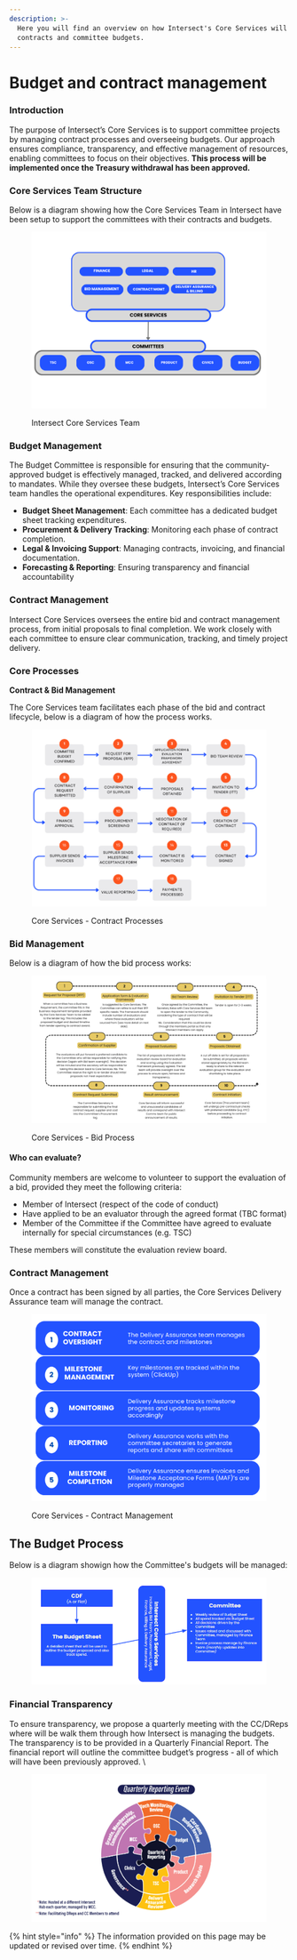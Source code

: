 ```yaml
---
description: >-
  Here you will find an overview on how Intersect's Core Services will manage
  contracts and committee budgets.
---
```


# Budget and contract management

### **Introduction**

The purpose of Intersect’s Core Services is to support committee projects by managing contract processes and overseeing budgets. Our approach ensures compliance, transparency, and effective management of resources, enabling committees to focus on their objectives. **This process will be implemented once the Treasury withdrawal has been approved.**



### Core Services Team Structure

Below is a diagram showing how the Core Services Team in Intersect have been setup to support the committees with their contracts and budgets.

<figure><img src="../../../.gitbook/assets/Core services (1).png" alt=""><figcaption><p>Intersect Core Services Team</p></figcaption></figure>



### Budget Management

The Budget Committee is responsible for ensuring that the community-approved budget is effectively managed, tracked, and delivered according to mandates. While they oversee these budgets, Intersect’s Core Services team handles the operational expenditures. Key responsibilities include:

* **Budget Sheet Management**: Each committee has a dedicated budget sheet tracking expenditures.
* **Procurement & Delivery Tracking**: Monitoring each phase of contract completion.
* **Legal & Invoicing Support**: Managing contracts, invoicing, and financial documentation.
* **Forecasting & Reporting**: Ensuring transparency and financial accountability

### Contract Management

Intersect Core Services oversees the entire bid and contract management process, from initial proposals to final completion. We work closely with each committee to ensure clear communication, tracking, and timely project delivery.

### Core Processes

**Contract & Bid Management**

The Core Services team facilitates each phase of the bid and contract lifecycle, below is a diagram of how the process works.&#x20;

<figure><img src="../../../.gitbook/assets/Screenshot 2024-11-11 111015.png" alt=""><figcaption><p>Core Services - Contract Processes</p></figcaption></figure>

### Bid Management

Below is a diagram of how the bid process works:

<figure><img src="../../../.gitbook/assets/Screenshot 2024-11-07 205206.png" alt=""><figcaption><p>Core Services - Bid Process</p></figcaption></figure>

#### Who can evaluate?

Community members are welcome to volunteer to support the evaluation of a bid, provided they meet the following criteria:

* Member of Intersect (respect of the code of conduct)
* Have applied to be an evaluator through the agreed format (TBC format)
* Member of the Committee if the Committee have agreed to evaluate internally for special circumstances (e.g. TSC)

These members will constitute the evaluation review board.

### Contract Management

Once a contract has been signed by all parties, the Core Services Delivery Assurance team will manage the contract.

<figure><img src="../../../.gitbook/assets/Screenshot 2024-11-11 094408.png" alt=""><figcaption><p>Core Services - Contract Management</p></figcaption></figure>

## The Budget Process

Below is a diagram showign how the Committee's budgets will be managed:

<figure><img src="../../../.gitbook/assets/Screenshot 2024-11-12 121033.png" alt=""><figcaption></figcaption></figure>

### Financial Transparency

To ensure transparency, we propose a quarterly meeting with the CC/DReps where will be walk them through how Intersect is managing the budgets. The transparency is to be provided in a Quarterly Financial Report. The financial report will outline the committee budget’s progress - all of which will have been previously approved. \


<figure><img src="../../../.gitbook/assets/Screenshot 2024-11-12 121501.png" alt=""><figcaption></figcaption></figure>



{% hint style="info" %}
The information provided on this page may be updated or revised over time.
{% endhint %}
